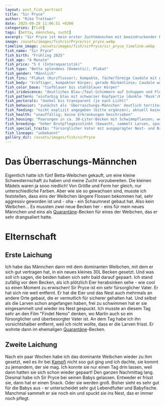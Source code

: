 ```yaml
---
layout: post_fish_portrait
title: "Sir Pryce"
author: "Rike Trettwer"
date: 2025-09-28 11:06:51 +0200
categories: [fish]
tags: [betta, männchen, zucht]
excerpt: "Sir Pryce ist mein erster Zuchtmännchen mit beeindruckender Persönlichkeit."
image: /assets/images/fish/sirPryce/sir_pryce.webp
timeline_image: /assets/images/fish/sirPryce/sir_pryce_timeline.webp
fish_name: "Sir Pryce"
fish_birth: "Frühling 2025"
fish_age: "4 Monate"
fish_price: "5 € (Interaquaristik)"
fish_type: "Betta splendens (Domestic), Plakat"
fish_gender: "Männlich"
fish_fins: "Plakat (Kurzflosser); kompakte, fächerförmige Caudale mit geraden Strahlen; Dorsale und Anal moderat; keine Doubletail-/Dumbo-Merkmale"
fish_body: "kräftiger, kompakter Körper; gerade Rückenlinie; Caudale weitgehend symmetrisch"
fish_color_base: "tiefblauer bis stahlblauer Körper"
fish_iridescence: "deutliches Blau-/Teal-Schimmern auf Schuppen und Flossen"
fish_pattern: "einfarbig blau mit schwarzer Kopfpartie (dunkle 'Mask'/Kopfzeichnung); Pelvic/Bauchflossen rot mit teils hellen Spitzen; gelegentlich rote Akzente in den Flossen"
fish_pectorals: "dunkel bis transparent (je nach Licht)"
fish_behavior: "zunächst als 'Überraschungs-Männchen' deutlich territorial; sehr nestaktiv, baut und versetzt Nester; zeigt ausgeprägte Brutpflege"
fish_feeding: "nicht explizit angegeben (bitte ergänzen); aktuell keine Auffälligkeiten berichtet"
fish_health: "unauffällig; keine Erkrankungen beschrieben"
fish_housing: "Paarungen in ca. 30‑Liter‑Becken mit Schwimmpflanzen; wenig Strömung und geschützte Oberflächenbereiche begünstigen Nestbau"
fish_breeding: "hoher Brutpflegeinstinkt (bewacht, sammelt Larven, spuckt ins Nest zurück) – sehr geeignet als Linienvater. Farblich voraussichtlich Blau‑Metallic mit dunkler Kopfzeichnung und roten Pelvics; je nach Partner stark variabel: Mit Sonnenschein (hell + Marble): breite Farbpalette, inkl. hell/weiß, rot und Blau‑Metallic; Marble macht Muster sprunghaft. Mit dunkel‑metallic Weibchen (z. B. Lila, ohne starkes Marble): eher stabilere Blau/Dunkel‑Metallic‑Nachzucht mit dunkler Kopfzeichnung möglich."
fish_special_traits: "fürsorglicher Vater mit ausgeprägter Nest- und Brutpflege; markante Farbkombination (blauer Körper, schwarzer Kopf, rote Pelvics)"
fish_lineage: "unbekannt"
gallery_dir: /assets/images/fish/sirPryce
---
```









# Das Überraschungs-Männchen
Eigentlich hatte ich fünf Betta-Weibchen gekauft, um eine kleine Schwesternschaft zu haben und meine Zucht vorzubereiten.
Die kleinen Mädels waren ja sooo niedlich! Von Größe und Form her gleich, nur unterschiedliche Farben. 
Aber wie sie so gewachsen sind, musste ich feststellen, dass eins der Weibchen längere Flossen bekommen hat, sehr aggressiv geworden ist und - oha - ein Schaumnest gebaut hat. Also kein Weibchen...
Es mussten zwei neue Becken her - eins für mein neues Männchen und eins als [Quarantäne](/tank/2025/09/30/tank_quarantaene)-Becken für eines der Weibchen, das er sehr drangsaliert hatte.
# Elternschaft

## Erste Laichung
Ich habe das Männchen dann mit dem dominanten Weibchen, mit dem er sich gut vertragen hat, in ein neues kleines 30L Becken gesetzt.
Und was soll ich sagen, die beiden haben sich sehr bald darauf gepaart. Ich stand zufällig vor dem Becken, als ich plötzlich Eier herabsinken sehe -  wie cool so einen Moment zu erwischen!
Sir Pryce ist ein sehr fürsorglicher Vater. Er hat sich nie weit entfernt. Er hat die Eier und das Nest auch mehrmals an andere Orte gebaut, die er vermutlich für sicherer gehalten hat. Und selbst als die Larven schon angefangen haben, frei zu schwimmen hat er sie eingesammelt und wieder ins Nest gespuckt.
Ich musste an diesem Tag sehr an den Film "Findet Nemo" denken, wo Marlin auch so ein fürsorglicher und überbesorgter Vater ist.
An dem Tag habe ich ihn vorsichtshalber entfernt, weil ich nicht wollte, dass er die Larven frisst. 
Er wohnte dann im ehemaligen [Quarantäne](/tank/2025/09/30/tank_quarantaene)-Becken.
## Zweite Laichung
Nach ein paar Wochen habe ich das dominante Weibchen wieder zu ihm gesetzt, weil es ihr bei [Kampfi](/fish/2025/09/30/fish_kampfi) nicht soo gut ging und ich dachte, sie kommt zu jemandem, der sie mag.
Ich konnte sie nur einen Tag drin lassen, weil dann hatten sie sich schon wieder gepaart! Den ganzen Nachmittag lang.
Diesmal habe ich Sir Pryce bei seinen Babys gelassen. Entweder er frisst sie, dann hat er einen Snack. Oder sie werden groß. Bisher sieht es sehr gut für die Babys aus - er unterscheidet sehr gut Lebendfutter und Babyfische. Manchmal sammelt er sie noch ein und spuckt sie ins Nest, das er immer noch pflegt.
